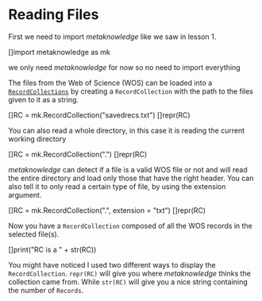 # Reading Files


First we need to import _metaknowledge_ like we saw in lesson 1.

[]import metaknowledge as mk

we only need _metaknowledge_ for now so no need to import everything


The files from the Web of Science (WOS) can be loaded into a [`RecordCollections`](http://networkslab.org/metaknowledge/docs/RecordCollection#RecordCollection) by creating a `RecordCollection` with the path to the files given to it as a string.

[]RC = mk.RecordCollection("savedrecs.txt")
[]repr(RC)

You can also read a whole directory, in this case it is reading the current working directory

[]RC = mk.RecordCollection(".")
[]repr(RC)

_metaknowledge_ can detect if a file is a valid WOS file or not and will read the entire directory and load only those that have the right header. You can also tell it to only read a certain type of file, by using the extension argument.

[]RC = mk.RecordCollection(".", extension = "txt")
[]repr(RC)

Now you have a `RecordCollection` composed of all the WOS records in the selected file(s).

[]print("RC is a " + str(RC))

You might have noticed I used two different ways to display the `RecordCollection`. `repr(RC)` will give you where _metaknowledge_ thinks the collection came from. While `str(RC)` will give you a nice string containing the number of `Records`.
